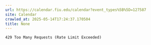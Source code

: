 ```yaml
---
url: https://calendar.fiu.edu/calendar?event_types%5B%5D=127587
site: Calendar
crawled_at: 2025-05-14T17:24:37.170504
title: None
---
```


```
429 Too Many Requests (Rate Limit Exceeded)

```

